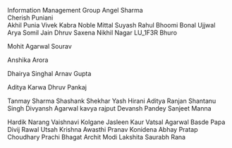 Information Management Group
Angel Sharma
<br>
Cherish Puniani
<br>
Akhil Punia
Vivek Kabra
Noble Mittal
Suyash Rahul
Bhoomi Bonal
Ujjwal Arya
Somil Jain
Dhruv Saxena
Nikhil Nagar
LU_1F3R
Bhuro

Mohit Agarwal
Sourav

Anshika Arora

Dhairya Singhal
Arnav Gupta

Aditya Karwa
Dhruv Pankaj

Tanmay Sharma
Shashank Shekhar
Yash Hirani
Aditya Ranjan
Shantanu Singh
Divyansh Agarwal
kavya rajput
Devansh Pandey
Sanjeet Manna

Hardik Narang
Vaishnavi Kolgane
Jasleen Kaur
Vatsal Agarwal
Basde Papa
Divij Rawal
Utsah
Krishna Awasthi
Pranav Konidena
Abhay Pratap Choudhary
Prachi Bhagat
Archit Modi
Lakshita
Saurabh Rana

